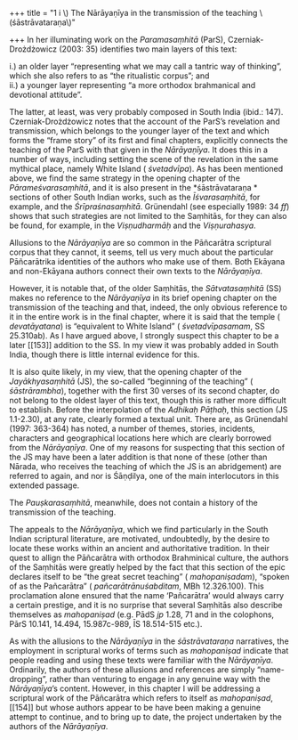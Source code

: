 +++
title = "1 i \\) The Nārāyaṇīya in the transmission of the teaching \\(śāstrāvataraṇa\\)"

+++
In her illuminating work on the *Paramasaṃhitā* \(ParS\), Czerniak-Drożdżowicz \(2003: 35\) identifies two main layers of this text: 

i.\) an older layer “representing what we may call a tantric way of thinking”, which she also refers to as “the ritualistic corpus”; and  
ii.\) a younger layer representing “a more orthodox brahmanical and devotional attitude”. 

The latter, at least, was very probably composed in South India \(ibid.: 147\). Czerniak-Drożdżowicz notes that the account of the ParS’s revelation and transmission, which belongs to the younger layer of the text and which forms the “frame story” of its first and final chapters, explicitly connects the teaching of the ParS with that given in the *Nārāyaṇīya*. It does this in a number of ways, including setting the scene of the revelation in the same mythical place, namely White Island \( *śvetadvīpa*\). As has been mentioned above, we find the same strategy in the opening chapter of the *Pārameśvarasaṃhitā*, and it is also present in the *śāstrāvataraṇa * sections of other South Indian works, such as the *Īśvarasaṃhitā*, for example, and the *Śrīpraśnasaṃhitā*. Grünendahl \(see especially 1989: 34 *ff*\) shows that such strategies are not limited to the Saṃhitās, for they can also be found, for example, in the *Viṣṇudharmāḥ* and the *Viṣṇurahasya*. 

Allusions to the *Nārāyaṇīya* are so common in the Pāñcarātra scriptural corpus that they cannot, it seems, tell us very much about the particular Pāñcarātrika identities of the authors who make use of them. Both Ekāyana and non-Ekāyana authors connect their own texts to the *Nārāyaṇīya*. 

However, it is notable that, of the older Saṃhitās, the *Sātvatasaṃhitā* \(SS\) makes no reference to the *Nārāyaṇīya* in its brief opening chapter on the transmission of the teaching and that, indeed, the only obvious reference to it in the entire work is in the final chapter, where it is said that the temple \( *devatāyatana*\) is “equivalent to White Island” \( *śvetadvīpasamam*, SS 25.310ab\). As I have argued above, I strongly suspect this chapter to be a later [[153]] addition to the SS. In my view it was probably added in South India, though there is little internal evidence for this. 

It is also quite likely, in my view, that the opening chapter of the *Jayākhyasaṃhitā* \(JS\), the so-called “beginning of the teaching” \( *śāstrārambha*\), together with the first 30 verses of its second chapter, do not belong to the oldest layer of this text, though this is rather more difficult to establish. Before the interpolation of the *Adhikaḥ Pāṭhaḥ*, this section \(JS 1.1-2.30\), at any rate, clearly formed a textual unit. There are, as Grünendahl \(1997: 363-364\) has noted, a number of themes, stories, incidents, characters and geographical locations here which are clearly borrowed from the *Nārāyaṇīya*. One of my reasons for suspecting that this section of the JS may have been a later addition is that none of these \(other than Nārada, who receives the teaching of which the JS is an abridgement\) are referred to again, and nor is Śāṇḍilya, one of the main interlocutors in this extended passage. 

The *Pauṣkarasaṃhitā*, meanwhile, does not contain a history of the transmission of the teaching. 

The appeals to the *Nārāyaṇīya*, which we find particularly in the South Indian scriptural literature, are motivated, undoubtedly, by the desire to locate these works within an ancient and authoritative tradition. In their quest to allign the Pāñcarātra with orthodox Brahminical culture, the authors of the Saṃhitās were greatly helped by the fact that this section of the epic declares itself to be “the great secret teaching” \( *mahopaniṣadam*\), “spoken of as the Pañcarātra” \( *pañcarātrānuśabditam*, MBh 12.326.100\). This proclamation alone ensured that the name ‘Pañcarātra’ would always carry a certain prestige, and it is no surprise that several Saṃhitās also describe themselves as *mahopaniṣad* \(e.g. PādS *jp* 1.28, 71 and in the colophons, PārS 10.141, 14.494, 15.987c-989, ĪS 18.514-515 etc.\). 

As with the allusions to the *Nārāyaṇīya* in the *śāstrāvataraṇa* narratives, the employment in scriptural works of terms such as *mahopaniṣad* indicate that people reading and using these texts were familiar with the *Nārāyaṇīya*. Ordinarily, the authors of these allusions and references are simply “name-dropping”, rather than venturing to engage in any genuine way with the *Nārāyaṇīya*’s content. However, in this chapter I will be addressing a scriptural work of the Pāñcarātra which refers to itself as *mahopaniṣad*, [[154]] but whose authors appear to be have been making a genuine attempt to continue, and to bring up to date, the project undertaken by the authors of the *Nārāyaṇīya*. 

